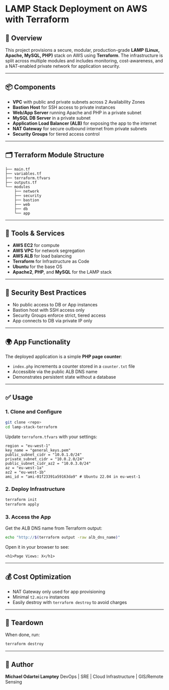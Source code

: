 # LAMP Stack Deployment on AWS with Terraform

## 🚀 Overview

This project provisions a secure, modular, production-grade **LAMP (Linux, Apache, MySQL, PHP)** stack on AWS using **Terraform**. The infrastructure is split across multiple modules and includes monitoring, cost-awareness, and a NAT-enabled private network for application security.

---

## 📦 Components

* **VPC** with public and private subnets across 2 Availability Zones
* **Bastion Host** for SSH access to private instances
* **Web/App Server** running Apache and PHP in a private subnet
* **MySQL DB Server** in a private subnet
* **Application Load Balancer (ALB)** for exposing the app to the internet
* **NAT Gateway** for secure outbound internet from private subnets
* **Security Groups** for tiered access control

---

## 🗂️ Terraform Module Structure

```
├── main.tf
├── variables.tf
├── terraform.tfvars
├── outputs.tf
└── modules
    ├── network
    ├── security
    ├── bastion
    ├── web
    ├── db
    └── app
```

---

## 🧰 Tools & Services

* **AWS EC2** for compute
* **AWS VPC** for network segregation
* **AWS ALB** for load balancing
* **Terraform** for Infrastructure as Code
* **Ubuntu** for the base OS
* **Apache2**, **PHP**, and **MySQL** for the LAMP stack

---

## 🔐 Security Best Practices

* No public access to DB or App instances
* Bastion host with SSH access only
* Security Groups enforce strict, tiered access
* App connects to DB via private IP only

---

## 🌍 App Functionality

The deployed application is a simple **PHP page counter**:

* `index.php` increments a counter stored in a `counter.txt` file
* Accessible via the public ALB DNS name
* Demonstrates persistent state without a database

---

## ✅ Usage

### 1. Clone and Configure

```bash
git clone <repo>
cd lamp-stack-terraform
```

Update `terraform.tfvars` with your settings:

```hcl
region = "eu-west-1"
key_name = "general_keys.pem"
public_subnet_cidr = "10.0.1.0/24"
private_subnet_cidr = "10.0.2.0/24"
public_subnet_cidr_az2 = "10.0.3.0/24"
az = "eu-west-1a"
az2 = "eu-west-1b"
ami_id = "ami-01f23391a59163da9" # Ubuntu 22.04 in eu-west-1
```

### 2. Deploy Infrastructure

```bash
terraform init
terraform apply
```

### 3. Access the App

Get the ALB DNS name from Terraform output:

```bash
echo "http://$(terraform output -raw alb_dns_name)"
```

Open it in your browser to see:

```
<h1>Page Views: X</h1>
```

---

## 💰 Cost Optimization

* NAT Gateway only used for app provisioning
* Minimal `t2.micro` instances
* Easily destroy with `terraform destroy` to avoid charges

---

## 🧹 Teardown

When done, run:

```bash
terraform destroy
```

---

## 👤 Author

**Michael Odartei Lamptey**
DevOps | SRE | Cloud Infrastructure | GIS/Remote Sensing
